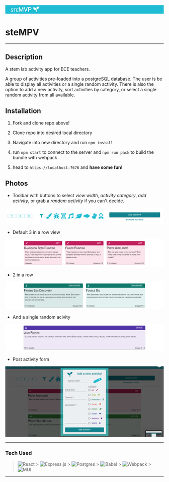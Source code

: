 <img src="./client/public/assets/header.png">

# steMPV

---

## **Description**

A stem lab activity app for ECE teachers.

A group of activities pre-loaded into a postgreSQL database. The user is be able to display all activities or a single random activity. There is also the option to add a new activity, sort activities by category, or select a single random activity from all available.

## **Installation**

1. Fork and clone repo above!

2. Clone repo into desired local directory

3. Navigate into new directory and run `npm install`

4. run `npm start` to connect to the server and `npm run pack` to build the bundle with webpack

5. head to `https://localhost:7676` and **have some fun**!

## **Photos**

- Toolbar with buttons to select _view width_, _activity category_, _add activity_, or grab a _random activity_ if you can't decide.

<img src="./client/public/assets/toolbar.png">

- Default 3 in a row view

<img  src="./client/public/assets/three.png">

- 2 in a row

<img src="./client/public/assets/two.png">

- And a single random acivity

<img src="./client/public/assets/random.png">

- Post activity form

<img src="./client/public/assets/post.png">

---

### Tech Used

> ![React](https://img.shields.io/badge/react-%2320232a.svg?style=for-the-badge&logo=react&logoColor=%2361DAFB) > ![Express.js](https://img.shields.io/badge/express.js-%23404d59.svg?style=for-the-badge&logo=express&logoColor=%2361DAFB) > ![Postgres](https://img.shields.io/badge/postgres-%23316192.svg?style=for-the-badge&logo=postgresql&logoColor=white) > ![Babel](https://img.shields.io/badge/Babel-F9DC3e?style=for-the-badge&logo=babel&logoColor=black) > ![Webpack](https://img.shields.io/badge/webpack-%238DD6F9.svg?style=for-the-badge&logo=webpack&logoColor=black) > ![MUI](https://img.shields.io/badge/MUI-%230081CB.svg?style=for-the-badge&logo=material-ui&logoColor=white)

---
